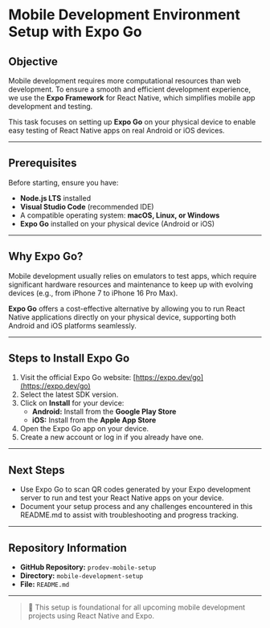 # Mobile Development Environment Setup with Expo Go

## Objective

Mobile development requires more computational resources than web development. To ensure a smooth and efficient development experience, we use the **Expo Framework** for React Native, which simplifies mobile app development and testing.

This task focuses on setting up **Expo Go** on your physical device to enable easy testing of React Native apps on real Android or iOS devices.

---

## Prerequisites

Before starting, ensure you have:

- **Node.js LTS** installed  
- **Visual Studio Code** (recommended IDE)  
- A compatible operating system: **macOS, Linux, or Windows**  
- **Expo Go** installed on your physical device (Android or iOS)

---

## Why Expo Go?

Mobile development usually relies on emulators to test apps, which require significant hardware resources and maintenance to keep up with evolving devices (e.g., from iPhone 7 to iPhone 16 Pro Max).  

**Expo Go** offers a cost-effective alternative by allowing you to run React Native applications directly on your physical device, supporting both Android and iOS platforms seamlessly.

---

## Steps to Install Expo Go

1. Visit the official Expo Go website: [https://expo.dev/go](https://expo.dev/go)  
2. Select the latest SDK version.  
3. Click on **Install** for your device:  
   - **Android:** Install from the **Google Play Store**  
   - **iOS:** Install from the **Apple App Store**  
4. Open the Expo Go app on your device.  
5. Create a new account or log in if you already have one.

---

## Next Steps

- Use Expo Go to scan QR codes generated by your Expo development server to run and test your React Native apps on your device.
- Document your setup process and any challenges encountered in this README.md to assist with troubleshooting and progress tracking.

---

## Repository Information

- **GitHub Repository:** `prodev-mobile-setup`  
- **Directory:** `mobile-development-setup`  
- **File:** `README.md`

---

> 🚀 This setup is foundational for all upcoming mobile development projects using React Native and Expo.
